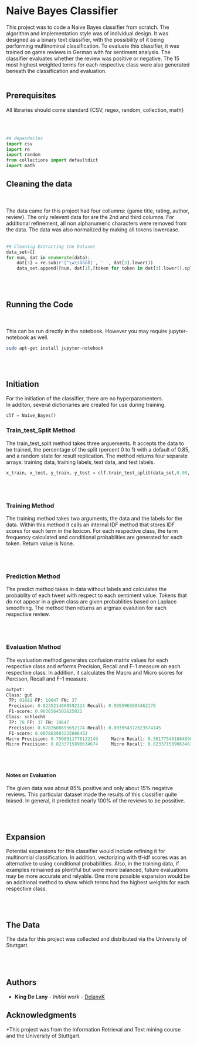 # Naive Bayes Classifier

This project was to code a Naive Bayes classifier from scratch. The algorithm and implementation style was of individual design. It was designed as a binary text classifier, with the possibility of it being performing multinominal classification. To evaluate this classifier, it was trained on game reviews in German with for sentiment analysis. The classifier evaluates whether the review was positive or negative. The 15 most highest weighted terms for each respective class were also generated beneath the classification and evaluation.
<br/>
<br/>

## Prerequisites
All libraries should come standard
{CSV, regex, random, collection, math}

<br/>
<br/>

```python
## dependecies
import csv
import re
import random
from collections import defaultdict
import math

```


## Cleaning the data
<br/>
<br/>
The data came for this project had four collumns: {game title, rating, author, review}.
The only relevent data for are the 2nd and third columns. For additional refinement, all non alphanumeric characters were removed from the data. The data was also normalized by making all tokens lowercase.

<br/>
<br/>

```python
## Cleaning Extracting the Dataset
data_set=[]
for num, dat in enumerate(data):
    dat[3] = re.sub(r'[^\w\säöüß]', ' ', dat[3].lower())
    data_set.append([num, dat[1],[token for token in dat[3].lower().split()]])

```

<br/>
<br/>

## Running the Code
<br/>
<br/>
This can be run directly in the notebook.
However you may require jupyter-notebook as well.


```bash
sudo apt-get install jupyter-notebook
```
<br/>
<br/>

## Initiation

For the initiation of the classifier, there are no hyperparamenters.  
In additon, several dictionaries are created for use during training.

```python
clf = Naive_Bayes()
```

### Train_test_Split Method
The train_test_split method takes three arguements. It accepts the data to be trained, the percentage of the split (percent 0 to 1) with a default of 0.85, and a random state for result replication. The method returns four separate arrays: training data, training labels, test data, and test labels.

```python
x_train, x_test, y_train, y_test = clf.train_test_split(data_set,0.90, random_state=42)
```

<br/>
<br/>

### Training Method

The training method takes two arguments, the data and the labels for the data. Within this method it calls an internal IDF method that stores IDF scores for each term in the lexicon. For each respective class, the term frequency calculated and conditional probablities are generated for each token. Return value is None.

<br/>
<br/>

### Prediction Method

The predict method takes in data without labels and calculates the probablity of each tweet with respect to each sentiment value. Tokens that do not appear in a given class are given probablities based on Laplace smoothing. The method then returns an argmax evalution for each respective review.


<br/>
<br/>

### Evaluation Method

The evaluation method generates confusion matrix values for each respective class and erforms Precision, Recall and F-1 measure on each respective class. In addition, it calculates the Macro and Micro scores for Percison, Recall and F-1 measure.

```python
output:
Class: gut 
 TP: 91681 FP: 19647 FN: 37 
 Precision: 0.8235214860592124 Recall: 0.9995965895462178 
 F1-score: 0.9030564502625021
Class: schlecht 
 TP: 78 FP: 37 FN: 19647 
 Precision: 0.6782608695652174 Recall: 0.003954372623574145 
 F1-score: 0.007862903225806453
Macro Precision: 0.7508911778122149 	Macro Recall: 0.501775481084896 	Macro F1 measure: 0.6015627211166565
Micro Precision: 0.8233715890634674 	Micro Recall: 0.8233715890634674 	Micro F1 measure: 0.8233715890634674

```
<br/><br/>

#### Notes on Evaluation

The given data was about 85% positive and only about 15% negative reviews. This particular dataset made the results of this classifier quite biased. In general, it predicted nearly 100% of the reviews to be possitive. 

<br/>
<br/>

## Expansion

Potential expansions for this classifier would include refining it for multinomial classification. In addition, vectorizing with tf-idf scores was an alternative to using conditional probabilities. Also, in the training data, if examples remained as plentiful but were more balanced, future evaluations may be more accurate and relyable. 
One more possible expansion would be an additional method to show which terms had the highest weights for each respective class.

<br/>
<br/>

## The Data

The data for this project was collected and distributed via the University of Stuttgart.
<br/>
<br/>
<br/>
<br/>

## Authors


* **King De Lany** - *Initial work* - [DelanyK](https://github.com/DelanyK)



## Acknowledgments

*This project was from the Information Retrieval and Text mining course and the University of Stuttgart. 
